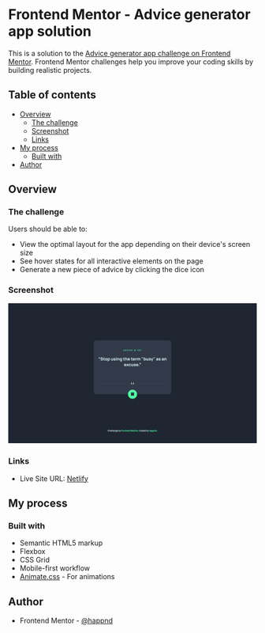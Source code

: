 # Frontend Mentor - Advice generator app solution

This is a solution to the [Advice generator app challenge on Frontend Mentor](https://www.frontendmentor.io/challenges/advice-generator-app-QdUG-13db). Frontend Mentor challenges help you improve your coding skills by building realistic projects.

## Table of contents

- [Overview](#overview)
  - [The challenge](#the-challenge)
  - [Screenshot](#screenshot)
  - [Links](#links)
- [My process](#my-process)
  - [Built with](#built-with)
- [Author](#author)

## Overview

### The challenge

Users should be able to:

- View the optimal layout for the app depending on their device's screen size
- See hover states for all interactive elements on the page
- Generate a new piece of advice by clicking the dice icon

### Screenshot

![](./images/advice.png)

### Links

- Live Site URL: [Netlify](https://advice-appgen.netlify.app/)

## My process

### Built with

- Semantic HTML5 markup
- Flexbox
- CSS Grid
- Mobile-first workflow
- [Animate.css](https://animate.style) - For animations

## Author

- Frontend Mentor - [@happnd](https://www.frontendmentor.io/profile/happnd)
